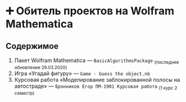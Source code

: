 # ➕ Обитель проектов на Wolfram Mathematica

## Содержимое
1. Пакет Wolfram Mathematica — `BasicAlgorithmsPackage` <sub> (последнее обновление 29.03.2020) </sub> <br>
2. Игра «Угадай фигуру» — `Game - Guess the object.nb` <br>
3. Курсовая работа «Моделирование заблокированной полосы на автостраде» — `Бронников Егор ПМ-1901 Курсовая работа` <sub> (1 курс 2 семестр) </sub>
